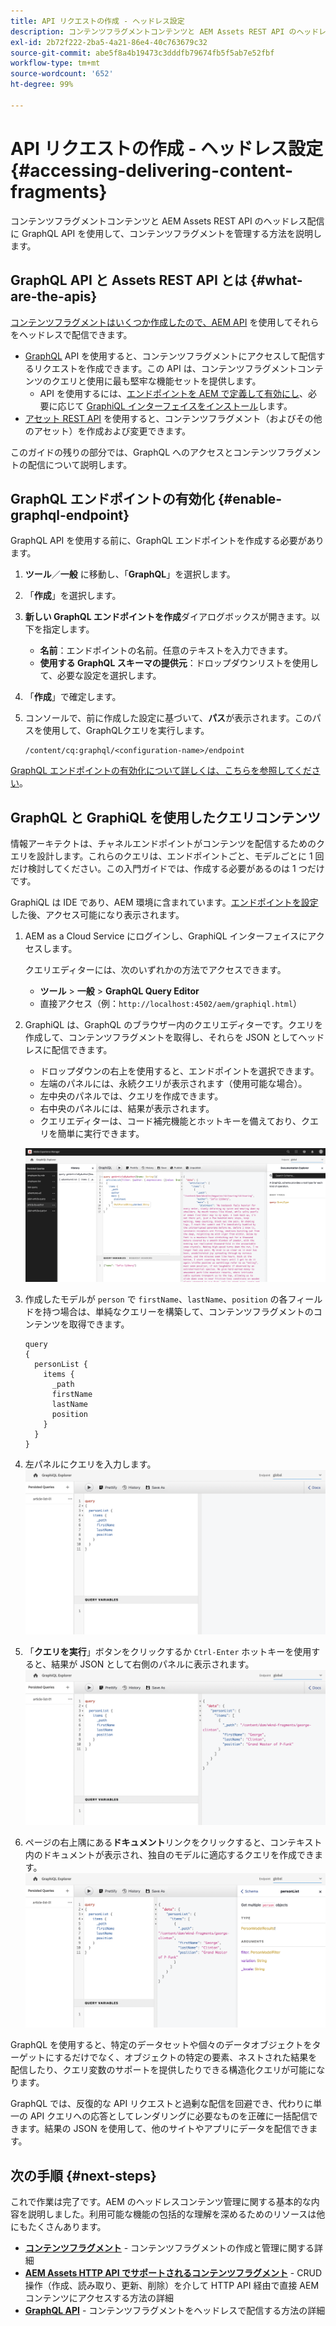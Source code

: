 ```yaml
---
title: API リクエストの作成 - ヘッドレス設定
description: コンテンツフラグメントコンテンツと AEM Assets REST API のヘッドレス配信に GraphQL API を使用して、コンテンツフラグメントを管理する方法を説明します。
exl-id: 2b72f222-2ba5-4a21-86e4-40c763679c32
source-git-commit: abe5f8a4b19473c3dddfb79674fb5f5ab7e52fbf
workflow-type: tm+mt
source-wordcount: '652'
ht-degree: 99%

---
```


# API リクエストの作成 - ヘッドレス設定 {#accessing-delivering-content-fragments}

コンテンツフラグメントコンテンツと AEM Assets REST API のヘッドレス配信に GraphQL API を使用して、コンテンツフラグメントを管理する方法を説明します。

## GraphQL API と Assets REST API とは {#what-are-the-apis}

[コンテンツフラグメントはいくつか作成したので、AEM API](create-content-fragment.md) を使用してそれらをヘッドレスで配信できます。

* [GraphQL](/help/headless/graphql-api/content-fragments.md) API を使用すると、コンテンツフラグメントにアクセスして配信するリクエストを作成できます。この API は、コンテンツフラグメントコンテンツのクエリと使用に最も堅牢な機能セットを提供します。
   * API を使用するには、[エンドポイントを AEM で定義して有効にし](/help/headless/graphql-api/graphql-endpoint.md)、必要に応じて [GraphiQL インターフェイスをインストール](/help/headless/graphql-api/graphiql-ide.md)します。
* [アセット REST API](/help/assets/content-fragments/assets-api-content-fragments.md) を使用すると、コンテンツフラグメント（およびその他のアセット）を作成および変更できます。

このガイドの残りの部分では、GraphQL へのアクセスとコンテンツフラグメントの配信について説明します。

## GraphQL エンドポイントの有効化 {#enable-graphql-endpoint}

GraphQL API を使用する前に、GraphQL エンドポイントを作成する必要があります。

1. **ツール**／**一般** に移動し、「**GraphQL**」を選択します。
1. 「**作成**」を選択します。
1. **新しい GraphQL エンドポイントを作成**&#x200B;ダイアログボックスが開きます。以下を指定します。
   * **名前**：エンドポイントの名前。任意のテキストを入力できます。
   * **使用する GraphQL スキーマの提供元**：ドロップダウンリストを使用して、必要な設定を選択します。
1. 「**作成**」で確定します。
1. コンソールで、前に作成した設定に基づいて、**パス**&#x200B;が表示されます。このパスを使用して、GraphQLクエリを実行します。

   ```
   /content/cq:graphql/<configuration-name>/endpoint
   ```

[GraphQL エンドポイントの有効化について詳しくは、こちらを参照してください](/help/headless/graphql-api/graphql-endpoint.md)。

## GraphQL と GraphiQL を使用したクエリコンテンツ

情報アーキテクトは、チャネルエンドポイントがコンテンツを配信するためのクエリを設計します。これらのクエリは、エンドポイントごと、モデルごとに 1 回だけ検討してください。この入門ガイドでは、作成する必要があるのは 1 つだけです。

GraphiQL は IDE であり、AEM 環境に含まれています。[エンドポイントを設定](#enable-graphql-endpoint)した後、アクセス可能になり表示されます。

1. AEM as a Cloud Service にログインし、GraphiQL インターフェイスにアクセスします。

   クエリエディターには、次のいずれかの方法でアクセスできます。

   * **ツール** > **一般** > **GraphQL Query Editor**
   * 直接アクセス（例：`http://localhost:4502/aem/graphiql.html`）

1. GraphiQL は、GraphQL のブラウザー内のクエリエディターです。クエリを作成して、コンテンツフラグメントを取得し、それらを JSON としてヘッドレスに配信できます。
   * ドロップダウンの右上を使用すると、エンドポイントを選択できます。
   * 左端のパネルには、永続クエリが表示されます（使用可能な場合）。
   * 左中央のパネルでは、クエリを作成できます。
   * 右中央のパネルには、結果が表示されます。
   * クエリエディターは、コード補完機能とホットキーを備えており、クエリを簡単に実行できます。

   ![GraphiQL エディター](../assets/graphiql.png)

1. 作成したモデルが `person` で `firstName`、`lastName`、`position` の各フィールドを持つ場合は、単純なクエリーを構築して、コンテンツフラグメントのコンテンツを取得できます。

   ```text
   query 
   {
     personList {
       items {
         _path
         firstName
         lastName
         position
       }
     }
   }
   ```

1. 左パネルにクエリを入力します。
   ![GraphiQL クエリ](../assets/graphiql-query.png)

1. 「**クエリを実行**」ボタンをクリックするか `Ctrl-Enter` ホットキーを使用すると、結果が JSON として右側のパネルに表示されます。
   ![GraphiQL の結果](../assets/graphiql-results.png)

1. ページの右上隅にある&#x200B;**ドキュメント**リンクをクリックすると、コンテキスト内のドキュメントが表示され、独自のモデルに適応するクエリを作成できます。
   ![GraphiQL ドキュメント](../assets/graphiql-documentation.png)

GraphQL を使用すると、特定のデータセットや個々のデータオブジェクトをターゲットにするだけでなく、オブジェクトの特定の要素、ネストされた結果を配信したり、クエリ変数のサポートを提供したりできる構造化クエリが可能になります。

GraphQL では、反復的な API リクエストと過剰な配信を回避でき、代わりに単一の API クエリへの応答としてレンダリングに必要なものを正確に一括配信できます。結果の JSON を使用して、他のサイトやアプリにデータを配信できます。

## 次の手順 {#next-steps}

これで作業は完了です。AEM のヘッドレスコンテンツ管理に関する基本的な内容を説明しました。利用可能な機能の包括的な理解を深めるためのリソースは他にもたくさんあります。

* **[コンテンツフラグメント](/help/sites-cloud/administering/content-fragments/managing.md)** - コンテンツフラグメントの作成と管理に関する詳細
* **[AEM Assets HTTP API でサポートされるコンテンツフラグメント](/help/assets/content-fragments/assets-api-content-fragments.md)** - CRUD 操作（作成、読み取り、更新、削除）を介して HTTP API 経由で直接 AEM コンテンツにアクセスする方法の詳細
* **[GraphQL API](/help/headless/graphql-api/content-fragments.md)** - コンテンツフラグメントをヘッドレスで配信する方法の詳細
